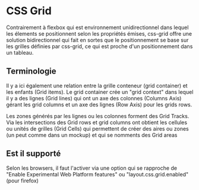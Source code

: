 # CSS Grid

Contrairement à flexbox qui est environnement unidirectionnel dans lequel les élements se positionnent selon les propriétés émises, css-grid offre une solution bidirectionnel qui fait en sortes que le positionnement se base sur les grilles définies par css-grid, ce qui est proche d'un positionnement dans un tableau.

## Terminologie

Il y a ici également une relation entre la grille conteneur (grid container) et les enfants (Grid items). Le grid container crée un "grid context" dans lequel il y a des lignes (Grid lines) qui ont un axe des colonnes (Columns Axis) gérant les grid columns et un axe des lignes (Row Axis) pour les grids rows.

Les zones générés par les lignes ou les colonnes forment des Grid Tracks. Via les intersections des Grid rows et grid columns ont obtient les cellules ou unités de grilles (Grid Cells) qui permettent de créer des aires ou zones (un peut comme dans un mockup) et qui se nomments des Grid areas

## Est il supporté

Selon les browsers, il faut l'activer via une option qui se rapproche de "Enable Experimental Web Platform features" ou "layout.css.grid.enabled" (pour firefox)
